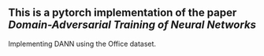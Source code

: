 ## This is a pytorch implementation of the paper *Domain-Adversarial Training of Neural Networks*

Implementing DANN using the Office dataset.
